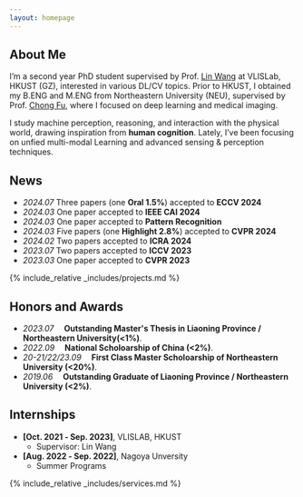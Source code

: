 ```yaml
---
layout: homepage
---
```


## About Me

I’m a second year PhD student supervised by Prof. <a href="https://vlislab22.github.io/vlislab/linwang.html">Lin Wang</a> at VLISLab, HKUST (GZ), interested in various DL/CV topics. Prior to HKUST, I obtained my B.ENG and M.ENG from Northeastern University (NEU), supervised by Prof.  <a href="https://scholar.google.com.hk/citations?user=xq76xEMAAAAJ&hl=zh-CN&oi=ao">Chong Fu</a>, where I focused on deep learning and medical imaging.

I study machine perception, reasoning, and interaction with the physical world, drawing inspiration from **human cognition**. Lately, I’ve been focusing on unfied multi-modal Learning and advanced sensing & perception techniques. 


## News
- *2024.07* Three papers (one **Oral 1.5%**) accepted to **ECCV 2024**
- *2024.03* One paper accepted to **IEEE CAI 2024**
- *2024.03* One paper accepted to **Pattern Recognition**
- *2024.03* Five papers (one **Highlight 2.8%**) accepted to **CVPR 2024**
- *2024.02* Two papers accepted to **ICRA 2024**
- *2023.07* Two papers accepted to **ICCV 2023**
- *2023.03* One paper accepted to **CVPR 2023**

{% include_relative _includes/projects.md %}


## Honors and Awards
- *2023.07* &emsp;**Outstanding Master's Thesis in Liaoning Province / Northeastern University(<1%)**. 
- *2022.09* &emsp;**National Scholoarship of China (<2%)**. 
- *20-21/22/23.09* &emsp;**First Class Master Scholoarship of Northeastern University (<20%)**. 
- *2019.06* &emsp;**Outstanding Graduate of Liaoning Province / Northeastern University (<2%)**. 


## Internships

- **[Oct. 2021 ‑ Sep. 2023]**, VLISLAB, HKUST
  - Supervisor: Lin Wang
- **[Aug. 2022 ‑ Sep. 2022]**, Nagoya Unversity
  - Summer Programs

{% include_relative _includes/services.md %}

<script type='text/javascript' id='clustrmaps' src='//cdn.clustrmaps.com/map_v2.js?cl=080808&w=a&t=tt&d=zrl7WjzBxF_qKC05N5OneNhjFigQ9jPab4GJHSWvjkI&co=ffffff&cmo=3acc3a&cmn=ff5353&ct=808080'></script>

